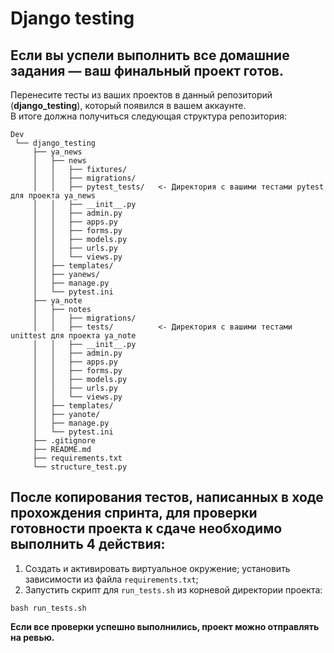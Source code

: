 # Django testing  
## Если вы успели выполнить все домашние задания — ваш финальный проект готов.
Перенесите тесты из ваших проектов в данный репозиторий (**django_testing**), который появился в вашем аккаунте.  
В итоге должна получиться следующая структура репозитория:
```
Dev
 └── django_testing
     ├── ya_news
     │   ├── news
     │   │   ├── fixtures/
     │   │   ├── migrations/
     │   │   ├── pytest_tests/   <- Директория с вашими тестами pytest для проекта ya_news
     │   │   ├── __init__.py
     │   │   ├── admin.py
     │   │   ├── apps.py
     │   │   ├── forms.py
     │   │   ├── models.py
     │   │   ├── urls.py
     │   │   └── views.py
     │   ├── templates/
     │   ├── yanews/
     │   ├── manage.py
     │   └── pytest.ini
     ├── ya_note
     │   ├── notes
     │   │   ├── migrations/
     │   │   ├── tests/          <- Директория с вашими тестами unittest для проекта ya_note
     │   │   ├── __init__.py
     │   │   ├── admin.py
     │   │   ├── apps.py
     │   │   ├── forms.py
     │   │   ├── models.py
     │   │   ├── urls.py
     │   │   └── views.py
     │   ├── templates/
     │   ├── yanote/
     │   ├── manage.py
     │   └── pytest.ini
     ├── .gitignore
     ├── README.md
     ├── requirements.txt
     └── structure_test.py
```

## После копирования тестов, написанных в ходе прохождения спринта, для проверки готовности проекта к сдаче необходимо выполнить 4 действия:
1. Создать и активировать виртуальное окружение; установить зависимости из файла `requirements.txt`;
2. Запустить скрипт для `run_tests.sh` из корневой директории проекта:
```
bash run_tests.sh
```

**Если все проверки успешно выполнились, проект можно отправлять на ревью.**
